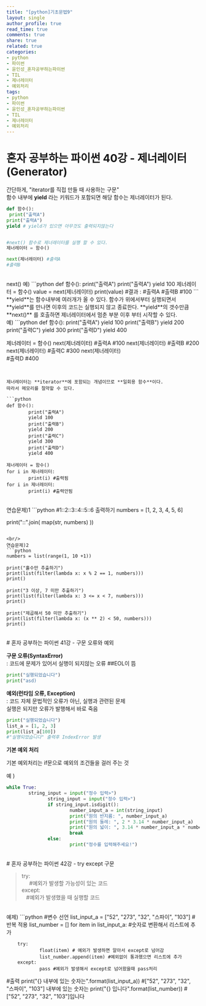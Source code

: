 ```yaml
---
title: "[python]기초문법9"
layout: single
author_profile: true
read_time: true
comments: true
share: true
related: true
categories:
- python
- 파이썬
- 윤인성_혼자공부하는파이썬
- TIL
- 제너레이터
- 예외처리
tags:
- python
- 파이썬
- 윤인성_혼자공부하는파이썬
- TIL
- 제너레이터
- 예외처리
---
```


# 혼자 공부하는 파이썬 40강 - 제너레이터(Generator)

간단하게, "iterator를 직접 만들 때 사용하는 구문"   
함수 내부에 **yield** 라는 키워드가 포함되면 해당 함수는 제너레이터가 된다.   

```python
def 함수():
 print("출력A")
print("출력A")
yield # yield가 있으면 아무것도 출력되지않는다


#next() 함수로 제너레이터를 실행 할 수 있다.   
제너레이터 = 함수()

next(제너레이터) #출력A
#출력B
```
   
<br/>
next() 예)
```python
def 함수():
        print("출력A")
        print("출력A")
        yield 100
제너레이터 = 함수()
value = next(제너레이터)
print(value)
#결과 :
#출력A
#출력B
#100
```
   
<br/>
**yield**는 함수내부에 여러개가 올 수 있다.   
함수가 위에서부터 실행되면서 **yield**를 만나면 이후의 코드는 실행되지 않고 종료한다.   
**yield**의 갯수만큼 **next()** 를 호출하면 제너레이터에서 멈춘 부분 이후 부터 시작할 수 있다.   
   
<br/>
예)
```python
def 함수():
        print("출력A")
        yield 100
        print("출력B")
        yield 200
        print("출력C")
        yield 300
        print("출력D")
        yield 400

제너레이터 = 함수()
next(제너레이터) 
#출력A
#100
next(제너레이터) 
#출력B
#200
next(제너레이터) 
#출력C
#300
next(제너레이터)   
#출력D
#400 
```


제너레이터는 **iterator**에 포함되는 개념이므로 **일회용 함수**이다.   
따라서 메모리를 절약할 수 있다.   

```python
def 함수():
        print("출력A")
        yield 100
        print("출력B")
        yield 200
        print("출력C")
        yield 300
        print("출력D")
        yield 400

제너레이터 = 함수()
for i in 제너레이터:
        print(i) #출력됨
for i in 제너레이터:
        print(i) #출력안됨
```
   
	 
<br/>
연습문제)1
```python
#1::2::3::4::5::6 출력하기
numbers = [1, 2, 3, 4, 5, 6]

print("::".join(
        map(str, numbers)
))
```
   
<br/>
연습문제)2
```python
numbers = list(range(1, 10 +1))

print("홀수만 추출하기")
print(list(filter(lambda x: x % 2 == 1, numbers)))
print()

print("3 이상, 7 미만 추출하기")
print(list(filter(lambda x: 3 <= x < 7, numbers)))
print()

print("제곱해서 50 미만 추출하기")
print(list(filter(lambda x: (x ** 2) < 50, numbers)))
print()
```

<br/>
# 혼자 공부하는 파이썬 41강 - 구문 오류와 예외

**구문 오류(SyntaxError)**   
: 코드에 문제가 있어서 실행이 되지않는 오류  ##EOL이 뜸   
   
```python
print("실행되었습니다")
print("asd)
```

**예외(런타임 오류, Exception)**   
: 코드 자체 문법적인 오류가 아닌, 실행과 관련된 문제   
 실행은 되지만 오류가 발행해서 바로 죽음   

 ```python
print("실행되었습니다")
 list_a = [1, 2, 3]
 print(list_a[100])
 #"실행되었습니다" 출력후 IndexError 발생
```

**기본 예외 처리**   
   
 기본 예외처리는 if문으로 예외의 조건들을 걸러 주는 것   

 예 )
 ```python
while True:
         string_input = input("정수 입력>")
                string_input = input("정수 입력>")
                if string_input.isdigit():
                        number_input_a = int(string_input)
                        print("원의 반지름: ", number_input_a)
                        print("원의 둘레: ", 2 * 3.14 * number_input_a)
                        print("원의 넓이: ", 3.14 * number_input_a * number_input_a)
                        break
                else:
                        print("정수를 입력해주세요!")
```

<br/>
# 혼자 공부하는 파이썬 42강 - try except 구문

> try:   
> &nbsp;&nbsp; &nbsp; #예외가 발생할 가능성이 있는 코드   
> except:   
> &nbsp;&nbsp;&nbsp;#예외가 발생했을 때 실행할 코드   
   
<br/>
예제)
```python
#변수 선언
list_input_a = ["52", "273", "32", "스파이", "103"]
#반복 적용
list_number = []
for item in list_input_a:
        #숫자로 변환해서 리스트에 추가

        try:
                float(item) # 예외가 발생하면 알아서 except로 넘어감
                list_number.append(item) #예외없이 통과했으면 리스트에 추가
        except:
                pass #예외가 발생해서 except로 넘어왔을때 pass처리

#출력
print("{} 내부에 있는 숫자는".format(list_input_a)) #["52", "273", "32", "스파이", "103"] 내부에 있는 숫자는
print("{} 입니다".format(list_number)) #["52", "273", "32", "103"]입니다
```